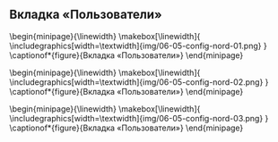 ## Вкладка «Пользователи»

\begin{minipage}{\linewidth}
	\makebox[\linewidth]{
 		\includegraphics[width=\textwidth]{img/06-05-config-nord-01.png}
 	}
	\captionof*{figure}{Вкладка «Пользователи»}
\end{minipage}


\begin{minipage}{\linewidth}
	\makebox[\linewidth]{
 		\includegraphics[width=\textwidth]{img/06-05-config-nord-02.png}
 	}
	\captionof*{figure}{Вкладка «Пользователи»}
\end{minipage}


\begin{minipage}{\linewidth}
	\makebox[\linewidth]{
 		\includegraphics[width=\textwidth]{img/06-05-config-nord-03.png}
 	}
	\captionof*{figure}{Вкладка «Пользователи»}
\end{minipage}


